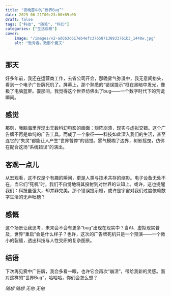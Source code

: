 ```yaml
---
title: "夜晚雾中的“世界Bug”"
date: 2025-06-21T00:23:00+09:00
draft: false
tags: ["科技", "随笔", "科幻"]
categories: ["生活观察"]
cover:
    image: "/images/v2-ad6b3c617eb4efc376587138933761b3_1440w.jpg" 
    alt: "致青春，致那个夏天"
---
```


## 那天
好多年前，我还在运营商工作，去省公司开会，那晚雾气弥漫中，我无意间抬头，看到一个电子广告牌死机了。屏幕上，那个熟悉的“错误提示”框在黑暗中发光，像极了电脑蓝屏。霎那间，我觉得这个世界仿佛出了bug——一个数字时代下的荒诞瞬间。

## 感觉
那刻，我脑海里浮现出无数科幻电影的画面：矩阵崩溃，现实与虚拟交错。这个广告牌不再是单纯的广告工具，而成了一个象征——科技如此深入我们的生活，甚至连它的“失灵”都能让人产生“世界暂停”的错觉。雾气模糊了边界，树影摇曳，仿佛在配合这场“系统错误”的演出。

## 客观一点儿
从宏观看，这不仅是个有趣的瞬间，更是人类与技术共存的缩影。电子设备无处不在，当它们“死机”时，我们不自觉地将其投射到对世界的认知上。或许，这也提醒我们：科技虽强大，却并非完美。那个错误提示框，或许是宇宙对我们过度依赖数字生活的无声吐槽？

## 感慨
这个场景让我思考，未来会不会有更多“bug”出现在现实中？当AI、虚拟现实普及，世界“重启”会是什么样子？也许，这次的广告牌死机只是一个预演——一个微小的裂缝，透出科技与人性交织的复杂图景。

## 结语
下次再见雾中广告牌，我会多看一眼，也许它会再次“崩溃”，带给我新的灵感。面对这样的“世界Bug”，哈哈哈，你们会怎么想？

*随想 随想 无他 无他*